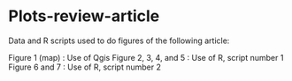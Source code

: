 # Plots-review-article
Data and R scripts used to do figures of the following article:

Figure 1 (map) : Use of Qgis
Figure 2, 3, 4, and 5 : Use of R, script number 1
Figure 6 and 7 : Use of R, script number 2
